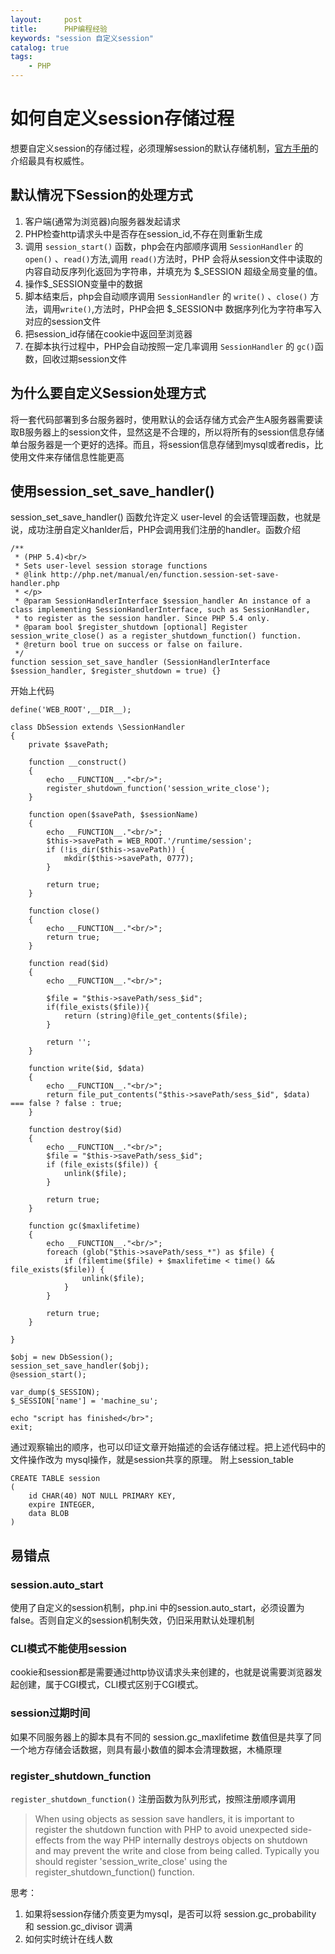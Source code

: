 ```yaml
---
layout:     post
title:      PHP编程经验
keywords: "session 自定义session"
catalog: true
tags:
    - PHP
---
```

# 如何自定义session存储过程 #

想要自定义session的存储过程，必须理解session的默认存储机制，[官方手册](http://php.net/manual/zh/function.session-set-save-handler.php)的介绍最具有权威性。


## 默认情况下Session的处理方式 ##

1. 客户端(通常为浏览器)向服务器发起请求
1. PHP检查http请求头中是否存在session_id,不存在则重新生成
1. 调用 `session_start()` 函数，php会在内部顺序调用 `SessionHandler` 的 `open()` 、`read()`方法,调用 `read()`方法时，PHP 会将从session文件中读取的内容自动反序列化返回为字符串，并填充为 $_SESSION 超级全局变量的值。
1. 操作$_SESSION变量中的数据
1. 脚本结束后，php会自动顺序调用 `SessionHandler` 的 `write()` 、`close()` 方法，调用`write()`,方法时，PHP会把 $_SESSION中 数据序列化为字符串写入对应的session文件
1. 把session_id存储在cookie中返回至浏览器
1. 在脚本执行过程中，PHP会自动按照一定几率调用  `SessionHandler` 的 `gc()`函数，回收过期session文件

## 为什么要自定义Session处理方式 ##

将一套代码部署到多台服务器时，使用默认的会话存储方式会产生A服务器需要读取B服务器上的session文件，显然这是不合理的，所以将所有的session信息存储单台服务器是一个更好的选择。而且，将session信息存储到mysql或者redis，比使用文件来存储信息性能更高


## 使用session\_set\_save_handler() ##

session\_set\_save_handler() 函数允许定义 user-level 的会话管理函数，也就是说，成功注册自定义hanlder后，PHP会调用我们注册的handler。函数介绍

	/**
	 * (PHP 5.4)<br/>
	 * Sets user-level session storage functions
	 * @link http://php.net/manual/en/function.session-set-save-handler.php
	 * </p>
	 * @param SessionHandlerInterface $session_handler An instance of a class implementing SessionHandlerInterface, such as SessionHandler,
	 * to register as the session handler. Since PHP 5.4 only.
	 * @param bool $register_shutdown [optional] Register session_write_close() as a register_shutdown_function() function.
	 * @return bool true on success or false on failure.
	 */
	function session_set_save_handler (SessionHandlerInterface $session_handler, $register_shutdown = true) {}


开始上代码

	define('WEB_ROOT',__DIR__);

	class DbSession extends \SessionHandler
	{
	    private $savePath;

	    function __construct()
	    {
	        echo __FUNCTION__."<br/>";
	        register_shutdown_function('session_write_close');
	    }

	    function open($savePath, $sessionName)
	    {
	        echo __FUNCTION__."<br/>";
	        $this->savePath = WEB_ROOT.'/runtime/session';
	        if (!is_dir($this->savePath)) {
	            mkdir($this->savePath, 0777);
	        }

	        return true;
	    }

	    function close()
	    {
	        echo __FUNCTION__."<br/>";
	        return true;
	    }

	    function read($id)
	    {
	        echo __FUNCTION__."<br/>";

	        $file = "$this->savePath/sess_$id";
	        if(file_exists($file)){
	            return (string)@file_get_contents($file);
	        }

	        return '';
	    }

	    function write($id, $data)
	    {
	        echo __FUNCTION__."<br/>";
	        return file_put_contents("$this->savePath/sess_$id", $data) === false ? false : true;
	    }

	    function destroy($id)
	    {
	        echo __FUNCTION__."<br/>";
	        $file = "$this->savePath/sess_$id";
	        if (file_exists($file)) {
	            unlink($file);
	        }

	        return true;
	    }

	    function gc($maxlifetime)
	    {
	        echo __FUNCTION__."<br/>";
	        foreach (glob("$this->savePath/sess_*") as $file) {
	            if (filemtime($file) + $maxlifetime < time() && file_exists($file)) {
	                unlink($file);
	            }
	        }

	        return true;
	    }

	}

	$obj = new DbSession();
	session_set_save_handler($obj);
	@session_start();

	var_dump($_SESSION);
	$_SESSION['name'] = 'machine_su';

	echo "script has finished</br>";
	exit;

通过观察输出的顺序，也可以印证文章开始描述的会话存储过程。把上述代码中的文件操作改为 mysql操作，就是session共享的原理。
附上session\_table

	CREATE TABLE session
	(
	    id CHAR(40) NOT NULL PRIMARY KEY,
	    expire INTEGER,
	    data BLOB
	)

## 易错点 ##

### session.auto_start ###

使用了自定义的session机制，php.ini 中的session.auto_start，必须设置为false。否则自定义的session机制失效，仍旧采用默认处理机制

### CLI模式不能使用session ###

cookie和session都是需要通过http协议请求头来创建的，也就是说需要浏览器发起创建，属于CGI模式，CLI模式区别于CGI模式。

### session过期时间 ###

如果不同服务器上的脚本具有不同的 session.gc_maxlifetime 数值但是共享了同一个地方存储会话数据，则具有最小数值的脚本会清理数据，木桶原理

### register\_shutdown\_function ###

`register_shutdown_function()` 注册函数为队列形式，按照注册顺序调用


> When using objects as session save handlers, it is important to register the shutdown function with PHP to avoid unexpected side-effects from the way PHP internally destroys objects on shutdown and may prevent the write and close from being called. Typically you should register 'session\_write\_close' using the register\_shutdown\_function() function.


思考：

1. 如果将session存储介质变更为mysql，是否可以将 session.gc_probability 和 session.gc_divisor 调满
1. 如何实时统计在线人数



